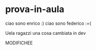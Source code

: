 # prova-in-aula

ciao sono enrico :)
ciao sono federico :=(


Uela ragazzi
una cosa cambiata in dev

MODIFICHEE

